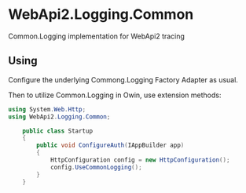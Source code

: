 # WebApi2.Logging.Common
Common.Logging implementation for WebApi2 tracing

## Using
Configure the underlying Commong.Logging Factory Adapter as usual.

Then to utilize Common.Logging in Owin, use extension methods:

```C#
using System.Web.Http;
using WebApi2.Logging.Common;

    public class Startup
    {
        public void ConfigureAuth(IAppBuilder app)
        {
            HttpConfiguration config = new HttpConfiguration();
            config.UseCommonLogging();
        }
    }
```